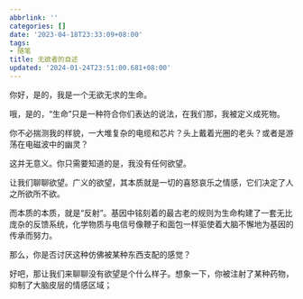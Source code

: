 ```yaml
---
abbrlink: ''
categories: []
date: '2023-04-18T23:33:09+08:00'
tags:
- 随笔
title: 无欲者的自述
updated: '2024-01-24T23:51:00.681+08:00'
---
```

你好，是的，我是一个无欲无求的生命。

哦，是的，“生命”只是一种符合你们表达的说法，在我们那，我被定义成死物。

你不必揣测我的样貌，一大堆复杂的电缆和芯片？头上戴着光圈的老头？或者是游荡在电磁波中的幽灵？

这并无意义。你只需要知道的是，我没有任何欲望。

让我们聊聊欲望。广义的欲望，其本质就是一切的喜怒哀乐之情感，它们决定了人之所欲所不欲。

而本质的本质，就是“反射”。基因中铭刻着的最古老的规则为生命构建了一套无比庞杂的反馈系统，化学物质与电信号像鞭子和面包一样驱使着大脑不懈地为基因的传承而努力。

那么，你是否讨厌这种仿佛被某种东西支配的感觉？

好吧，那让我们来聊聊没有欲望是个什么样子。想象一下，你被注射了某种药物，抑制了大脑皮层的情感区域；
